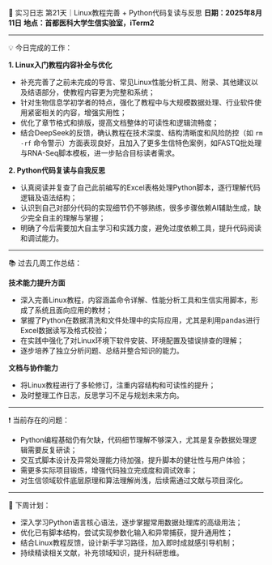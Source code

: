 🧬 实习日志 第21天｜Linux教程完善 + Python代码复读与反思
**日期：2025年8月11日**
**地点：首都医科大学生信实验室，iTerm2**

---

💡 今日完成的工作：

**1. Linux入门教程内容补全与优化**

* 补充完善了之前未完成的导言、常见Linux性能分析工具、附录、其他建议以及结语部分，使教程内容更为完整和系统；
* 针对生物信息学初学者的特点，强化了教程中与大规模数据处理、行业软件使用紧密相关的内容，增强实用性；
* 优化了章节格式和排版，提高文档整体的可读性和逻辑流畅度；
* 结合DeepSeek的反馈，确认教程在技术深度、结构清晰度和风险防控（如 `rm -rf` 命令警示）方面表现良好，且加入了更多生信特色案例，如FASTQ批处理与RNA-Seq脚本模板，进一步贴合目标读者需求。

**2. Python代码复读与自我反思**

* 认真阅读并复查了自己此前编写的Excel表格处理Python脚本，逐行理解代码逻辑及语法结构；
* 认识到自己对部分代码的实现细节仍不够熟练，很多步骤依赖AI辅助生成，缺少完全自主的理解与掌握；
* 明确了今后需要加大自主学习和实践力度，避免过度依赖工具，提升代码阅读和调试能力。

---

📚 过去几周工作总结：

**技术能力提升方面**

* 深入完善Linux教程，内容涵盖命令详解、性能分析工具和生信实用脚本，形成了系统且面向应用的教材；
* 掌握了Python在数据清洗和文件处理中的实际应用，尤其是利用pandas进行Excel数据读写及格式校验；
* 在实践中强化了对Linux环境下软件安装、环境配置及错误排查的理解；
* 逐步培养了独立分析问题、总结并整合知识的能力。

**文档与协作能力**

* 将Linux教程进行了多轮修订，注重内容结构和可读性的提升；
* 及时整理工作日志，反思学习不足与规划未来方向。

---

❗ 当前存在的问题：

* Python编程基础仍有欠缺，代码细节理解不够深入，尤其是复杂数据处理逻辑需要反复研读；
* 交互式脚本设计及异常处理能力待加强，提升脚本的健壮性与用户体验；
* 需更多实际项目锻炼，增强代码独立完成度和调试效率；
* 对生信领域软件底层原理和算法理解尚浅，后续需通过文献与项目深化。

---

🎯 下周计划：

* 深入学习Python语言核心语法，逐步掌握常用数据处理库的高级用法；
* 优化已有脚本结构，尝试实现参数化输入和异常捕获，提升通用性；
* 结合Linux教程反馈，设计新手学习路径，加入即时成就感引导机制；
* 持续精读相关文献，补充领域知识，提升科研思维。

